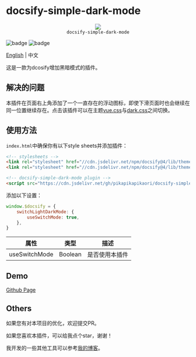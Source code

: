# docsify-simple-dark-mode

<p align="center">
  <img src="https://docsify.js.org/_media/icon.svg" />
  <br />
  <code>docsify-simple-dark-mode</code>
</p>

![badge](https://img.shields.io/github/license/pikapikapikaori/docsify-simple-dark-mode) ![badge](https://img.shields.io/github/last-commit/pikapikapikaori/docsify-simple-dark-mode)

[English](README.md) | 中文

这是一款为dcosify增加黑暗模式的插件。

## 解决的问题

本插件在页面右上角添加了一个一直存在的浮动图标，即使下滑页面时也会继续在同一位置继续存在。点击该插件可以在主题[vue.css](https://github.com/docsifyjs/docsify/blob/develop/src/themes/vue.styl)与[dark.css](https://github.com/docsifyjs/docsify/blob/develop/src/themes/dark.styl)之间切换。

## 使用方法

`index.html`中确保你有以下style sheets并添加插件：

```html
<!-- stylesheets -->
<link rel="stylesheet" href="//cdn.jsdelivr.net/npm/docsify@4/lib/themes/vue.css">
<link rel="stylesheet" href="//cdn.jsdelivr.net/npm/docsify@4/lib/themes/dark.css" disabled>

<!-- docsify-simple-dark-mode plugin -->
<script src="https://cdn.jsdelivr.net/gh/pikapikapikaori/docsify-simple-dark-mode@latest/src/switchLightDarkMode.js"></script>
```

添加以下设置：

```js
window.$docsify = {
    switchLightDarkMode: {
        useSwitchMode: true,
    },
}
```

| 属性          | 类型    | 描述           |
| ------------- | ------- | -------------- |
| useSwitchMode | Boolean | 是否使用本插件 |

## Demo

[Github Page](https://pikapikapikaori.github.io/docsify-simple-dark-mode/)

## Others

如果您有对本项目的优化，欢迎提交PR。

如果您喜欢本插件，可以给我点个star，谢谢！

我开发的一些其他工具可以参考[我的博客](https://pikapikapikaori.github.io/pikapikapi-blog/#/ITtech/)。
